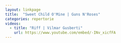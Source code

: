 ```yaml
---
layout: linkpage
title:  "Sweet Child O'Mine | Guns N'Roses"
categories: repertorie
videos:
  - title: "Riff | Vilmar Gusberti"
    url: https://www.youtube.com/embed/-INv_xicfFA
---
```

